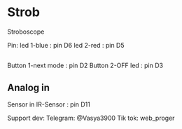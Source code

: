 # Strob
Stroboscope

Pin:
led 1-blue : pin D6 
led 2-red : pin D5 
## 
Button 1-next mode : pin D2
Button 2-OFF led : pin D3
## Analog in
Sensor in IR-Sensor : pin D11


Support dev:
Telegram: @Vasya3900
Tik tok: web_proger
